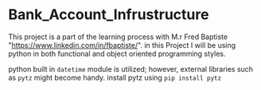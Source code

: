 # Bank_Account_Infrustructure

This project is a part of the learning process with M.r Fred Baptiste "https://www.linkedin.com/in/fbaptiste/".
in this Project I will be using python in both functional and object oriented programming styles.

python built in `datetime` module is utilized; however, external libraries such as `pytz` might become handy.
install pytz using `pip install pytz`
